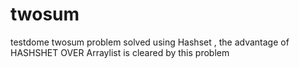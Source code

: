 # twosum
testdome twosum problem solved using Hashset ,
the advantage of HASHSHET OVER Arraylist is cleared by this problem
